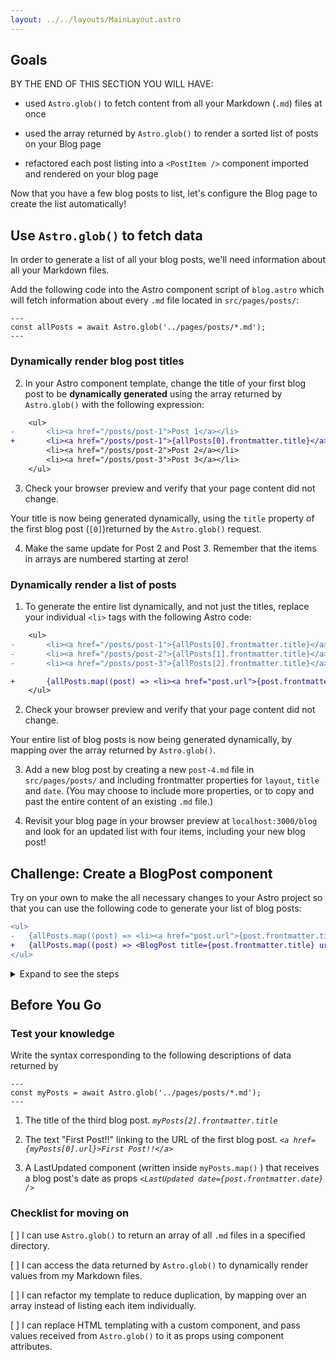 ```yaml
---
layout: ../../layouts/MainLayout.astro
---
```


## Goals

BY THE END OF THIS SECTION YOU WILL HAVE:

- used `Astro.glob()` to fetch content from all your Markdown (`.md`) files at once

- used the array returned by `Astro.glob()` to render a sorted list of posts on your Blog page

- refactored each post listing into a `<PostItem />` component imported and rendered on your blog page

Now that you have a few blog posts to list, let's configure the Blog page to create the list automatically!

## Use `Astro.glob()` to fetch data

In order to generate a list of all your blog posts, we'll need information about all your Markdown files.

Add the following code into the Astro component script of `blog.astro` which will fetch information about every `.md` file located in `src/pages/posts/`:

```astro
---
const allPosts = await Astro.glob('../pages/posts/*.md');
---
```

### Dynamically render blog post titles

2. In your Astro component template, change the title of your first blog post to be **dynamically generated** using the array returned by `Astro.glob()` with the following expression:

```diff
    <ul>
-       <li><a href="/posts/post-1">Post 1</a></li>    
+       <li><a href="/posts/post-1">{allPosts[0].frontmatter.title}</a></li>
        <li><a href="/posts/post-2">Post 2</a></li>
        <li><a href="/posts/post-3">Post 3</a></li>
    </ul>
```

3. Check your browser preview and verify that your page content did not change. 

Your title is now being generated dynamically, using the `title` property of the first blog post (`[0]`)returned by the `Astro.glob()` request.

4. Make the same update for Post 2 and Post 3. Remember that the items in arrays are numbered starting at zero!

### Dynamically render a list of posts

1. To generate the entire list dynamically, and not just the titles, replace your individual `<li>` tags with the following Astro code:
```diff
    <ul>  
-       <li><a href="/posts/post-1">{allPosts[0].frontmatter.title}</a></li>
-       <li><a href="/posts/post-2">{allPosts[1].frontmatter.title}</a></li>
-       <li><a href="/posts/post-3">{allPosts[2].frontmatter.title}</a></li>

+       {allPosts.map((post) => <li><a href="post.url">{post.frontmatter.title}</a></li>)}
    </ul>
```
2. Check your browser preview and verify that your page content did not change.

Your entire list of blog posts is now being generated dynamically, by mapping over the array returned by `Astro.glob()`.

3. Add a new blog post by creating a new `post-4.md` file in `src/pages/posts/` and including frontmatter properties for `layout`, `title` and `date`. (You may choose to include more properties, or to copy and past the entire content of an existing `.md` file.)

4. Revisit your blog page in your browser preview at `localhost:3000/blog` and look for an updated list with four items, including your new blog post!

## Challenge: Create a BlogPost component

Try on your own to make the all necessary changes to your Astro project so that you can use the following code to generate your list of blog posts:

```diff
<ul>
-   {allPosts.map((post) => <li><a href="post.url">{post.frontmatter.title}</a></li>)}
+   {allPosts.map((post) => <BlogPost title={post.frontmatter.title} url={post.url}/>)}
</ul>
```
<details>
<summary>Expand to see the steps</summary>

1. Create a new component in `src/components/` .

<details>
<summary>Show the filename</summary>
```
`BlogPost.astro`
```
</details>

2. Write a line in your component script so that this component will be able to receive the necessary `Astro.props`, as written in the example.
<details>
<summary>Show the code</summary>
```astro
---
const { title, url } = Astro.props
---
```
</details>

3. Add the templating used to create each item in your blog post list.
<details>
<summary>Show the code</summary>
```astro
<li><a href={url}>{title}</a></li>
```
</details>

4. Import the new component into your Blog page.
<details>
<summary>Show the code</summary>
```astro
---
import BlogPost from '../components/BlogPost.astro'
---
```
</details>

</details>

## Before You Go

### Test your knowledge

Write the syntax corresponding to the following descriptions of data returned by 

```astro
---
const myPosts = await Astro.glob('../pages/posts/*.md');
---
```

1. The title of the third blog post.  _`myPosts[2].frontmatter.title`_

2. The text "First Post!!" linking to the URL of the first blog post. _`<a href={myPosts[0].url}>First Post!!</a>`_

3. A LastUpdated component (written inside `myPosts.map()` ) that receives a blog post's date as props _`<LastUpdated date={post.frontmatter.date} />`_


### Checklist for moving on

[ ] I can use `Astro.glob()` to return an array of all `.md` files in a specified directory.

[ ] I can access the data returned by `Astro.glob()` to dynamically render values from my Markdown files.

[ ] I can refactor my template to reduce duplication, by mapping over an array instead of listing each item individually.

[ ] I can replace HTML templating with a custom component, and pass values received from `Astro.glob()` to it as props using component attributes.